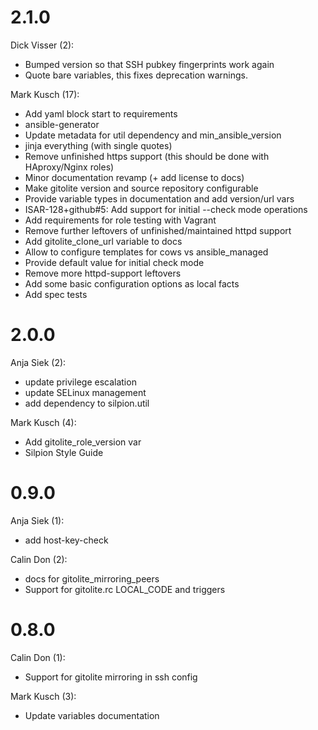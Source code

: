 # 2.1.0

Dick Visser (2):

* Bumped version so that SSH pubkey fingerprints work again
* Quote bare variables, this fixes deprecation warnings.

Mark Kusch (17):

* Add yaml block start to requirements
* ansible-generator
* Update metadata for util dependency and min\_ansible\_version
* jinja everything (with single quotes)
* Remove unfinished https support (this should be done with HAproxy/Nginx roles)
* Minor documentation revamp (+ add license to docs)
* Make gitolite version and source repository configurable
* Provide variable types in documentation and add version/url vars
* ISAR-128+github#5: Add support for initial --check mode operations
* Add requirements for role testing with Vagrant
* Remove further leftovers of unfinished/maintained httpd support
* Add gitolite\_clone\_url variable to docs
* Allow to configure templates for cows vs ansible\_managed
* Provide default value for initial check mode
* Remove more httpd-support leftovers
* Add some basic configuration options as local facts
* Add spec tests

# 2.0.0

Anja Siek (2):

* update privilege escalation
* update SELinux management
* add dependency to silpion.util

Mark Kusch (4):

* Add gitolite\_role\_version var
* Silpion Style Guide

# 0.9.0

Anja Siek (1):

* add host-key-check

Calin Don (2):

* docs for gitolite_mirroring_peers
* Support for gitolite.rc LOCAL_CODE and triggers

# 0.8.0

Calin Don (1):

* Support for gitolite mirroring in ssh config

Mark Kusch (3):

* Update variables documentation


<!-- vim: set nofen ts=4 sw=4 et: -->
